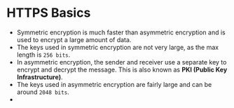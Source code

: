 # HTTPS Basics

- Symmetric encryption is much faster than asymmetric encryption and is used to encrypt a large amount of data.
- The keys used in symmetric encryption are not very large, as the max length is ```256 bits```.
- In asymmetric encryption, the sender and receiver use a separate key to encrypt and decrypt the message. 
  This is also known as **PKI (Public Key Infrastructure)**.
- The keys used in asymmetric encryption are fairly large and can be around ```2048 bits```.
- 
